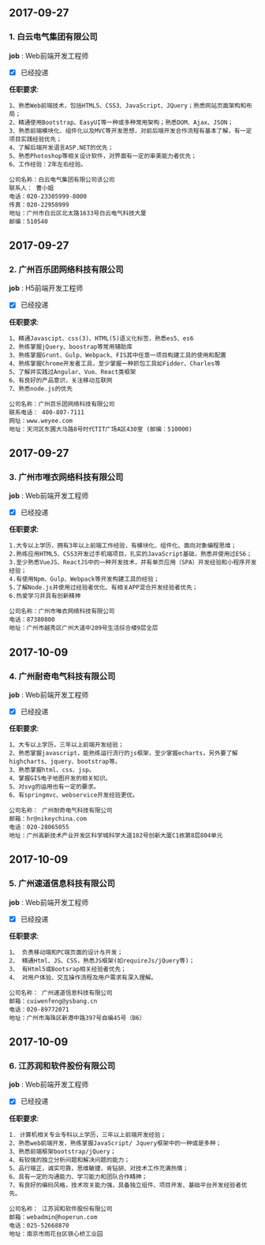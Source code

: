 

## 2017-09-27

### 1. 白云电气集团有限公司

**job** : Web前端开发工程师
* [x] 已经投递

**任职要求**:
```
1、熟悉Web前端技术，包括HTML5、CSS3、JavaScript、JQuery；熟悉网站页面架构和布局；
2、精通使用Bootstrap、EasyUI等一种或多种常用架构；熟悉DOM、Ajax、JSON；
3、熟悉前端模块化、组件化以及MVC等开发思想，对前后端开发合作流程有基本了解，有一定项目实践经验优先；
4、了解后端开发语言ASP.NET的优先；
5、熟悉Photoshop等相关设计软件，对界面有一定的审美能力者优先；
6、工作经验：2年左右经验。

公司名称：白云电气集团有限公司该公司
联系人： 曹小姐
电话：020-23305999-8000
传真：020-22958999
地址：广州市白云区北太路1633号白云电气科技大厦
邮编：510540

```



## 2017-09-27

### 2. 广州百乐团网络科技有限公司

**job** : H5前端开发工程师
* [x] 已经投递

**任职要求**:
```
1、精通Javascipt、css(3)、HTML(5)语义化标签，熟悉es5、es6
2、熟练掌握jQuery、boostrap等常用辅助库
3、熟练掌握Grunt、Gulp、Webpack、FIS其中任意一项目构建工具的使用和配置
4、熟练掌握Chrome开发者工具，至少掌握一种抓包工具如Fidder、Charles等
5、了解并实践过Angular、Vue、React类框架
6、有良好的产品意识，关注移动互联网
7、熟悉node.js的优先

公司名称：广州百乐团网络科技有限公司
联系电话： 400-807-7111
网址：www.weyee.com
地址：天河区东圃大马路8号时代TIT广场A区430室 (邮编：510000)

```



## 2017-09-27

### 3. 广州市唯衣网络科技有限公司

**job** : Web前端开发工程师
* [x] 已经投递

**任职要求**:
```
1.大专以上学历，拥有3年以上前端工作经验，有模块化、组件化、面向对象编程思维；
2.熟练应用HTML5、CSS3开发过手机端项目，扎实的JavaScript基础，熟悉并使用过ES6；
3.至少熟悉VueJS、ReactJS中的一种开发技术，并有单页应用（SPA）开发经验和小程序开发经验；
4.有使用Npm、Gulp、Webpack等开发构建工具的经验；
5.了解Node.js并使用过经验者优化、有相关APP混合开发经验者优先；
6.热爱学习并具有创新精神

公司名称：广州市唯衣网络科技有限公司
电话：87380800
地址：广州市越秀区广州大道中289号生活综合楼9层全层

```

## 2017-10-09

### 4. 广州耐奇电气科技有限公司

**job** : Web前端开发工程师
* [x] 已经投递

**任职要求**:
```
1、大专以上学历，三年以上前端开发经验；
2、熟悉掌握javascript，能熟练运行流行的js框架，至少掌握echarts，另外要了解highcharts、jquery、bootstrap等。
3、熟悉掌握html、css、jsp。
4、掌握GIS电子地图开发的相关知识。
5、对svg的运用也有一定的要求。
6、有springmvc、webservice开发经验更优。

公司名称： 广州耐奇电气科技有限公司
邮箱：hr@nikeychina.com
电话：020-28065055
地址：广州高新技术产业开发区科学城科学大道182号创新大厦C1栋第8层804单元

```

## 2017-10-09

### 5. 广州速道信息科技有限公司

**job** : Web前端开发工程师
* [x] 已经投递

**任职要求**:
```
1、 负责移动端和PC端页面的设计与开发；
2、 精通Html、JS、CSS，熟悉JS框架(如requireJs/jQuery等)；
3、 有Html5或Bootsrap相关经验者优先；
4、 对用户体验、交互操作流程及用户需求有深入理解。

公司名称： 广州速道信息科技有限公司
邮箱：cuiwenfeng@ysbang.cn
电话：020-89772071
地址：广州市海珠区新港中路397号自编45号（B6）

```

## 2017-10-09

### 6. 江苏润和软件股份有限公司

**job** : Web前端开发工程师
* [x] 已经投递

**任职要求**:
```
1. 计算机相关专业专科以上学历，三年以上前端开发经验；
2、熟悉web前端开发，熟练掌握JavaScript/ Jquery框架中的一种或是多种；
3、熟悉前端框架bootstrap/jQuery；
4、有较强的独立分析问题和解决问题的能力；
5、品行端正，诚实可靠，思维敏捷，肯钻研、对技术工作充满热情；
6、具有一定的沟通能力、学习能力和团队合作精神；
7、有良好的编码风格，技术攻关能力强，具备独立组件、项目开发、基础平台开发经验者优先。

公司名称： 江苏润和软件股份有限公司
邮箱：webadmin@hoperun.com
电话：025-52668870
地址：南京市雨花台区铁心桥工业园

```

